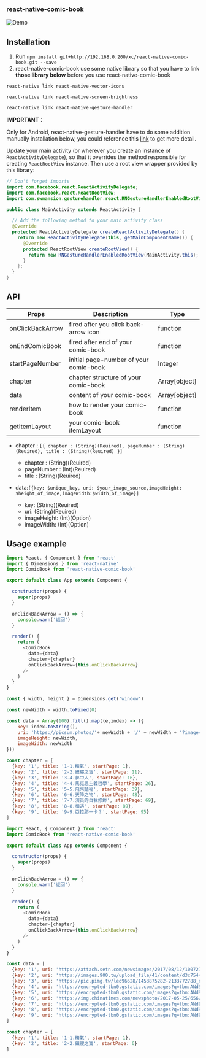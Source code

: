 ### react-native-comic-book
![Demo](https://lh3.googleusercontent.com/QUbhogCPxIDorIxm4RIm4qc9YOz9IP8uOWac0o28iv9g8Wz8GIrSpNW6QSATLPlYNDhqPWt2BY3kJ0PerSX8e7psTpb4XyG9LrJCztTwL2bAP-iTBc6OPJNioh34vfnzU83JoeR7pCXAVWkP532_0Dwr5BcvoUPmpMuPtGGS1A1jmjQ5SuzkTSqR6MXnmAsUGlLtsYCSds1LON049D7sRUKKl2ejabnyt8GYsguedkIxDc1m-fR3lx08muusoVDGxytvHut0NOHQPt0rt1FtD3KPI-Rj9xr-H5x5fQyyV2rwrX0f-2bBKz3lG19hZl_6ZxJfVVt1QoyxwSzq1-O4oPdUOSeHV9ieA-TE24eCmHbD0MGHgvkofNJeRu6PDn2ikQhFzd_PmGarWhdgG8QYrWzsMlQE_hJa18Mt4IghR6ArZQI7Y9v4IMnufb-da1WCPDegY131j5LYtugcevJtFR2Ya-eGIk1685NwVioiIY5g-c6Otp0WR1eS7W0KctznugFal-xHV7mw3w3yDCrb377CWqgepHc2kCr2FeFfnUZZ_dlYO99uGdudwWbRp_HyxmMdhG_ci08hJGjd1PhzwpYx_1gEdh-TsZmE1MdylIesILnwRoVREzez-v23SPWZVBLvMcfYYPC46Rd52OAYd_0KW15BJBY=w573-h1019-no)

## Installation
1. Run `npm install git+http://192.168.0.200/xc/react-native-comic-book.git --save`
2. react-native-comic-book use some native library so that you have to link **those library below** before you use react-native-comic-book

`react-native link react-native-vector-icons`

`react-native link react-native-screen-brightness`

`react-native link react-native-gesture-handler`

**IMPORTANT：**

Only for Android, react-native-gesture-handler have to do some addition manually installation below, you could reference this [link](https://github.com/kmagiera/react-native-gesture-handler) to get more detail.

Update your main activity (or wherever you create an instance of `ReactActivityDelegate`), so that it overrides the method responsible for creating `ReactRootView` instance. Then use a root view wrapper provided by this library:
```java
// Don't forget imports
import com.facebook.react.ReactActivityDelegate;
import com.facebook.react.ReactRootView;
import com.swmansion.gesturehandler.react.RNGestureHandlerEnabledRootView;

public class MainActivity extends ReactActivity {

  // Add the following method to your main activity class
  @Override
  protected ReactActivityDelegate createReactActivityDelegate() {
    return new ReactActivityDelegate(this, getMainComponentName()) {
      @Override
      protected ReactRootView createRootView() {
        return new RNGestureHandlerEnabledRootView(MainActivity.this);
      }
    };
  }
}
```
## API

 Props | Description | Type 
------ | ------ | ------
onClickBackArrow | fired after you click back-arrow icon | function
onEndComicBook | fired after end of your comic-book | function
startPageNumber| initial page-number of your comic-book | Integer
chapter | chapter structure of your comic-book | Array[object]
data | content of your comic-book | Array[object]
renderItem | how to render your comic-book | function
getItemLayout | your comic-book itemLayout | function

- chapter : `[{ chapter : (String)(Reuired), pageNumber : (String)(Reuired), title : (String)(Reuired) }]`
  - chapter : (String)(Reuired)
  - pageNumber : (Int)(Reuired)
  - title : (String)(Reuired)

- data:`[{key: $unique_key, uri: $your_image_source,imageHeight: $height_of_image,imageWidth:$width_of_image}]`
	- key: (String)(Reuired)
	- uri: (String)(Reuired)
	- imageHeight: (Int)(Option)
	- imageWidth: (Int)(Option)

	 
## Usage example

```Javascript
import React, { Component } from 'react'
import { Dimensions } from 'react-native'
import ComicBook from 'react-native-comic-book'

export default class App extends Component {

  constructor(props) {
    super(props)
  }

  onClickBackArrow = () => {
    console.warn('返回')
  }

  render() {
    return (
      <ComicBook
        data={data}
        chapter={chapter}
        onClickBackArrow={this.onClickBackArrow}
      />
    )
  }
}

const { width, height } = Dimensions.get('window')

const newWidth = width.toFixed(0)

const data = Array(100).fill().map((e,index) => ({ 
	key: index.toString(),
	uri: 'https://picsum.photos/'+ newWidth + '/' + newWidth + '?image=' + index,
	imageHeight: newWidth,
	imageWidth: newWidth
}))

const chapter = [
  {key: '1', title: '1-1.精氣', startPage: 1},
  {key: '2', title: '2-2.鎮寢之寶', startPage: 11},
  {key: '3', title: '3-4.夢中人', startPage: 16},
  {key: '4', title: '4-4.馬克思主義哲學', startPage: 26},
  {key: '5', title: '5-5.飛來豔福', startPage: 39},
  {key: '6', title: '6-6.天降之物', startPage: 48},
  {key: '7', title: '7-7.演員的自我修飾', startPage: 69},
  {key: '8', title: '8-8.相遇', startPage: 89},
  {key: '9', title: '9-9.亞拉那一卡？', startPage: 95}
]
```

```javascript
import React, { Component } from 'react'
import ComicBook from 'react-native-comic-book'

export default class App extends Component {

  constructor(props) {
    super(props)
  }

  onClickBackArrow = () => {
    console.warn('返回')
  }

  render() {
    return (
      <ComicBook
        data={data}
        chapter={chapter}
        onClickBackArrow={this.onClickBackArrow}
      />
    )
  }
}

const data = [
  {key: '1', uri: 'https://attach.setn.com/newsimages/2017/08/12/1007275-XXL.jpg'},
  {key: '2', uri: 'https://images.900.tw/upload_file/41/content/d3c75448-590a-564b-7a69-48efdd127efc.png'},
  {key: '3', uri: 'https://pic.pimg.tw/leo96628/1453875282-2133772788_n.jpg?v=1453875697'},
  {key: '4', uri: 'https://encrypted-tbn0.gstatic.com/images?q=tbn:ANd9GcQCuHPWyQMdppcxHtB4t-1sfjjcaxsFZ83jrgrHeCieuAy16PFDjA'},
  {key: '5', uri: 'https://encrypted-tbn0.gstatic.com/images?q=tbn:ANd9GcSFOCawkKUoECSPBmrdaUQkSzcAyzAtTtqrip5OPO6xfNGYYBEb'},
  {key: '6', uri: 'https://img.chinatimes.com/newsphoto/2017-05-25/656/a19a00_p_02_02.jpg'},
  {key: '7', uri: 'https://encrypted-tbn0.gstatic.com/images?q=tbn:ANd9GcR0mIVh-vZL8YX7XK9OBGSfxQS5_-6aI0kksUDIRkfD4_56QQOKSw'},
  {key: '8', uri: 'https://encrypted-tbn0.gstatic.com/images?q=tbn:ANd9GcRRXjGshChW7BLaqJ0QYVMHkUufM5udR1w8uD-yEjiGhpJK5-Rs'},
  {key: '9', uri: 'https://encrypted-tbn0.gstatic.com/images?q=tbn:ANd9GcT8eo8HBDp121_uEyFArtVhuUbgc3lHg1aeYUUGAbFIZsn9inWO'}
]

const chapter = [
  {key: '1', title: '1-1.精氣', startPage: 1},
  {key: '2', title: '2-2.鎮寢之寶', startPage: 6}
]
```